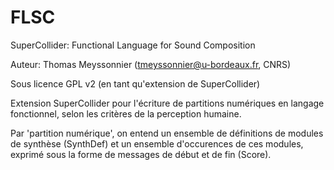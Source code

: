 # FLSC
SuperCollider: Functional Language for Sound Composition

Auteur: Thomas Meyssonnier (<tmeyssonnier@u-bordeaux.fr>, CNRS)

Sous licence GPL v2 (en tant qu'extension de SuperCollider)

Extension SuperCollider pour l'écriture de partitions numériques en langage fonctionnel, selon les critères de la perception humaine.

Par 'partition numérique', on entend un ensemble de définitions de modules de synthèse (SynthDef) et un ensemble d'occurences de ces modules, exprimé sous la forme de messages de début et de fin (Score).
